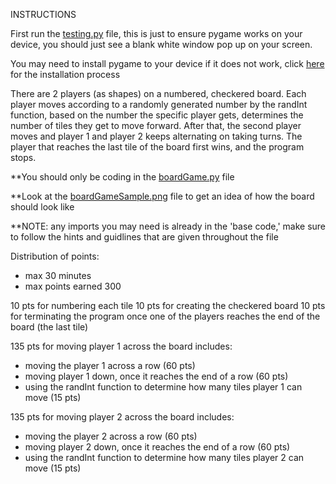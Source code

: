 INSTRUCTIONS

First run the [testing.py](https://github.com/ScienceStudentSuccessCentre/CodingChallenge2023/blob/main/boardGame-challenge/testing.py) file, this is just to ensure pygame works on your device, you
should just see a blank white window pop up on your screen.

You may need to install pygame to your device if it does not work, click [here](https://www.pygame.org/wiki/GettingStarted) 
for the installation process

There are 2 players (as shapes) on a numbered, checkered board. Each player moves according to 
a randomly generated number by the randInt function, based on the number the specific player
gets, determines the number of tiles they get to move forward. After that, the second player moves
and player 1 and player 2 keeps alternating on taking turns. The player that reaches the last tile
of the board first wins, and the program stops.

**You should only be coding in the [boardGame.py](https://github.com/ScienceStudentSuccessCentre/CodingChallenge2023/blob/main/boardGame-challenge/boardGame.py) file

**Look at the [boardGameSample.png](https://github.com/ScienceStudentSuccessCentre/CodingChallenge2023/blob/main/boardGame-challenge/boardGameSample.png) file to get an idea of how the board should look like

**NOTE: any imports you may need is already in the 'base code,' make sure to follow the hints
and guidlines that are given throughout the file

Distribution of points:
- max 30 minutes
- max points earned 300

10 pts for numbering each tile 
10 pts for creating the checkered board
10 pts for terminating the program once one of the players reaches the end of the board (the last tile)

135 pts for moving player 1 across the board
  includes:
  - moving the player 1 across a row (60 pts)
  - moving player 1 down, once it reaches the end of a row (60 pts)
  - using the randInt function to determine how many tiles player 1 can move (15 pts)
  
135 pts for moving player 2 across the board
  includes:
  - moving the player 2 across a row (60 pts)
  - moving player 2 down, once it reaches the end of a row (60 pts)
  - using the randInt function to determine how many tiles player 2 can move (15 pts)

